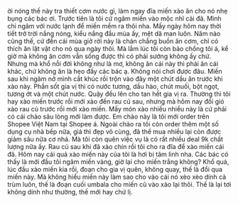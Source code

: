 ời nóng thế này tra thiết cơm nước gì, làm ngay đĩa miến xào ăn cho nó nhẹ bụng các bác ơi. Trước tiên là tôi cứ ngâm miến vào mộc nhĩ cải đã. Mình chỉ ngâm với nước lạnh để miến mềm ra thôi nha. Mấy ngày hôm nay thời tiết trở trời nắng nóng, kiểu nắng đầu mùa ấy, mệt dã man luôn. Năm nào cũng thế, cứ đến cái mùa giở rời này là chán chẳng buồn ăn cơm, chỉ có thích ăn lặt vặt cho nó qua ngày thôi. Mà lắm lúc tôi còn bảo chồng tôi á, kể giờ mà không ăn cơm vẫn sống được thì có phải sướng không ấy chứ. Nhưng mà khổ nỗi đời không như là mơ, không ăn cái này thì phải ăn cái khác, chứ không ăn là hẹo đấy các bác ạ. Không nói chơi được đâu. Miến sau khi ngâm nở mình cắt khúc rồi trộn vào đây một chút dầu ăn trước khi xào này. Phần sốt gia vị thì có nước tương, dầu hào, chút muối, bột ngọt, tương ớt và một chút nước. Quậy đều lên cho tan hết gia vị ra. Thường thì tôi hay xào miến trước rồi mới xào đến rau củ sau, nhưng mà hôm nay đổi gió xào rau củ trước rồi mới xào miến. Mấy món xào nhiều nhiều này là cứ phải có cái chảo sâu lòng mới làm được. Em chảo này là tôi mới order trên Shopee Việt Nam tại Shopee á. Ngoài chảo ra tôi còn order thêm một số dụng cụ nhà bếp nữa, giá thì đẹp vô cùng, đã thế mua nhiều lại còn được giảm sâu nữa cơ nhá. Mà tôi còn quên việc vụ là có rất nhiều deal 9k chất lượng nữa ấy. Rau củ sau khi đã xào chín rồi tôi cho ra đĩa để xào miến cái đã. Hôm nay cái quả xào miến này của tôi là hơi bị tâm linh nha. Các bác có thấy là mới đầu tôi ngâm miến vàng, giờ lại cho miến trắng không? Khổ quá, lúc đầu xào miến kia rồi, đoạn cho gia vị quên, không quay, thế là đổi qua miến này. Mà không hiểu miến này làm sao cho vào cái nó xèo xèo dính cả trùm luôn, thế là đoạn cuối umbala cho miến cũ vào xào lại thôi. Thế là lại tơi không dính như thường, thế mới hay chứ lị.